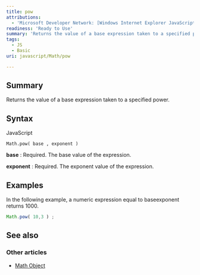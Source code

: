 ```yaml
---
title: pow
attributions:
  - 'Microsoft Developer Network: [Windows Internet Explorer JavaScript reference Article](http://msdn.microsoft.com/en-us/library/ie/yek4tbz0%28v=vs.94%29.aspx)'
readiness: 'Ready to Use'
summary: 'Returns the value of a base expression taken to a specified power.'
tags:
  - JS
  - Basic
uri: javascript/Math/pow

---
```

## <span>Summary</span>

Returns the value of a base expression taken to a specified power.

## <span>Syntax</span>

<span class="language">JavaScript</span>

    Math.pow( base , exponent )

**base**
:   Required. The base value of the expression.

**exponent**
:   Required. The exponent value of the expression.

## <span>Examples</span>

In the following example, a numeric expression equal to baseexponent returns 1000.

``` js
Math.pow( 10,3 ) ;
```

## <span>See also</span>

### <span>Other articles</span>

-   [Math Object](/javascript/Math)


